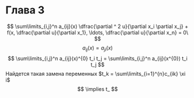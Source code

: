 # Глава 3
$$
\sum\limits_{i,j}^n a_{ij}(x) \dfrac{\partial ^ 2 u}{\partial x_i \partial x_j} + f(x, \dfrac{\partial u}{\partial x_1}, \ldots, \dfrac{\partial u}{\partial x_n} = 0\
$$
$$
a_{ij}(x)=a_{ji}(x)
$$
$$
\sum\limits_{i,j}^n a_{ij}(x)^{0} t_i t_j = \sum\limits_{i,j}^n a_{ij}(x^{0}) t_i t_j  
$$
Найдется такая замена переменных $t_k = \sum\limits_{i=1}^{n}c_{ik} \xi i$
$$
\implies t_
$$
